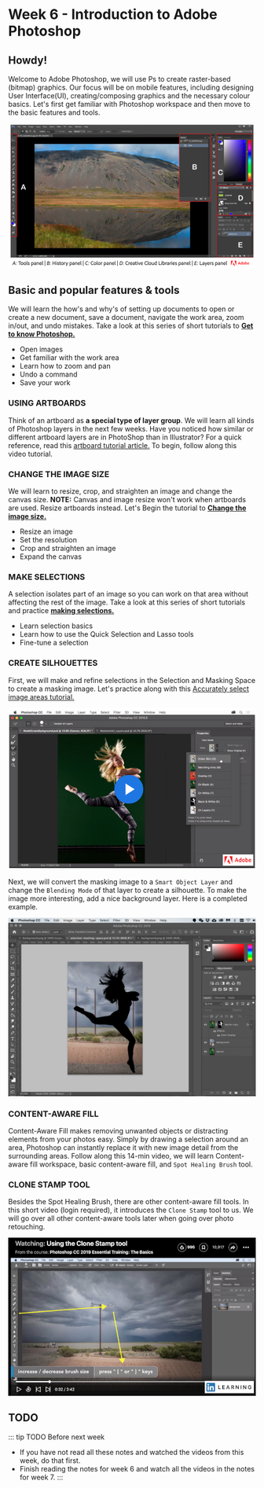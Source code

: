 # Week 6 - Introduction to Adobe Photoshop

## Howdy! 

Welcome to Adobe Photoshop, we will use Ps to create raster-based (bitmap) graphics. Our focus will be on mobile features, including designing User Interface(UI), creating/composing graphics and the necessary colour basics. Let's first get familiar with Photoshop workspace and then move to the basic features and tools.

<a href="https://helpx.adobe.com/ca/photoshop/using/workspace-basics.html#workspace_overview" target=”_blank”>![Adobe Photoshop Workspace](./PSworkspace.png)</a>


## Basic and popular features & tools

 We will learn the how's and why's of setting up documents to open or create a new document, save a document, navigate the work area, zoom in/out, and undo mistakes. Take a look at this series of short tutorials to [**Get to know Photoshop.** ](https://helpx.adobe.com/photoshop/how-to/ps-basics-fundamentals.html)

- Open images
- Get familiar with the work area
- Learn how to zoom and pan
- Undo a command
- Save your work


### USING ARTBOARDS

Think of an artboard as **a special type of layer group**. We will learn all kinds of Photoshop layers in the next few weeks. Have you noticed how similar or different artboard layers are in PhotoShop than in Illustrator? For a quick reference, read this [artboard tutorial article.](https://helpx.adobe.com/photoshop/using/artboards.html) To begin, follow along this video tutorial. 

<YouTube
  title="Photoshop CC Artboards"
  url="https://www.youtube.com/embed/m6Wb2R2FTAc"
/>


### CHANGE THE IMAGE SIZE

We will learn to resize, crop, and straighten an image and change the canvas size. **NOTE:** Canvas and image resize won't work when artboards are used. Resize artboards instead. Let's Begin the tutorial to [**Change the image size.**](https://helpx.adobe.com/photoshop/how-to/image-resizing-basics.html)

- Resize an image
- Set the resolution
- Crop and straighten an image
- Expand the canvas


### MAKE SELECTIONS

A selection isolates part of an image so you can work on that area without affecting the rest of the image. Take a look at this series of short tutorials and practice [**making selections.**](https://helpx.adobe.com/photoshop/how-to/selection-tools-basics.html)

- Learn selection basics
- Learn how to use the Quick Selection and Lasso tools
- Fine-tune a selection


### CREATE SILHOUETTES 

First, we will make and refine selections in the Selection and Masking Space to create a masking image. Let's practice along with this [Accurately select image areas tutorial.](https://helpx.adobe.com/photoshop/how-to/selection-masking-space.html)

<a href="https://helpx.adobe.com/photoshop/how-to/selection-masking-space.html" target=”_blank”>![Accurately select image areas](./accurateSelectMask.png)</a>


Next, we will convert the masking image to a `Smart Object Layer` and change the `Blending Mode` of that layer to create a silhouette. To make the image more interesting, add a nice background layer. Here is a completed example. 

![Exercise example](./silhouetteEx.png)


### CONTENT-AWARE FILL

Content-Aware Fill makes removing unwanted objects or distracting elements from your photos easy. Simply by drawing a selection around an area, Photoshop can instantly replace it with new image detail from the surrounding areas. Follow along this 14-min video, we will learn Content-aware fill workspace, basic content-aware fill, and `Spot Healing Brush` tool.

<YouTube
  title="Photoshop CC Artboards"
  url="https://www.youtube.com/embed/lCNGh75Jee8"
/>


### CLONE STAMP TOOL 

Besides the Spot Healing Brush, there are other content-aware fill tools. In this short video (login required), it introduces the `Clone Stamp` tool to us. We will go over all other content-aware tools later when going over photo retouching. 

<a href="https://www.linkedin.com/learning/photoshop-cc-2019-essential-training-the-basics/using-the-clone-stamp-tool" target=”_blank”>![Using the Clone Stamp Tool](./clone-stamp-tool.png)</a>


## TODO

::: tip TODO Before next week

- If you have not read all these notes and watched the videos from this week, do that first.
- Finish reading the notes for week 6 and watch all the videos in the notes for week 7.
  :::
